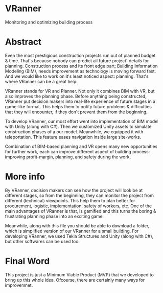 # VRanner
Monitoring and optimizing building process

# Abstract

Even the most prestigious construction projects run out of planned budget & time. That's because nobody can predict all future project' details for planning. Construction process and its front edge part; Building Information Modeling (BIM), needs improvement as technology is moving forward fast. And we would like to work on it's least noticed aspect: planning. That's where VRanner can be a great help.

VRanner stands for VR and Planner. Not only it combines BIM with VR, but also improves the planning phase. Before anything being constructed, VRanner put decision makers into real-life experience of future stages in a game-like format. This helps them to notify future problems & difficulties that they will encounter, if they don't prevent them from the beginning.

To develop VRanner, our most effort went into implementation of BIM model with Unity (along with C#). Then we customized Unity assets to simulate construction phases of a our model. Meanwhile, we equipped it with teleportation. This feature eases navigation inside large site-works.

Combination of BIM-based planning and VR opens many new opportunities for further work, each can improve different aspect of building process: improving profit-margin, planning, and safety during the work.

# More info

By VRanner, decision makers can see how the project will look be at different stages, so from the beginning, they can monitor the project from different (technical) viewpoints. This help them to plan better for procurement, logistic, implementation, safety of workers, etc. One of the main advantages of VRanner is that, is gamified and this turns the boring & frustrating planning phase into an exciting game.

Meanwhile, along with this file you should be able to download a folder, which is simplified version of our VRanner for a small building. For developing VRanner, we used Tekla Structures and Unity (along with C#), but other softwares can be used too.

# Final Word

This project is just a Minimum Viable Product (MVP) that we developed to bring up this whole idea. Ofcourse, there are certainly many ways for improvemnet.
